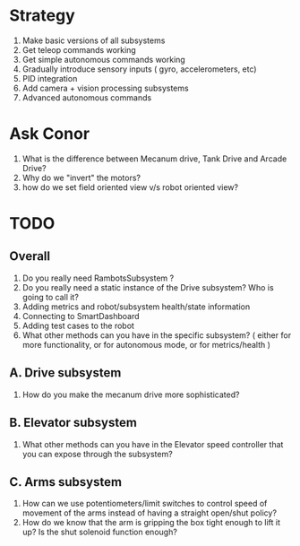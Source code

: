 # Strategy

1. Make basic versions of all subsystems 
2. Get teleop commands working
3. Get simple autonomous commands working
4. Gradually introduce sensory inputs ( gyro, accelerometers, etc)
5. PID integration
6. Add camera + vision processing subsystems
7. Advanced autonomous commands 

# Ask Conor

1. What is the difference between Mecanum drive, Tank Drive and Arcade Drive?
2. Why do we "invert" the motors?
3. how do we set field oriented view v/s robot oriented view?


# TODO

## Overall

1. Do you really need RambotsSubsystem ?
2. Do you really need a static instance of the Drive subsystem? Who is going to call it?
3. Adding metrics and robot/subsystem health/state information
4. Connecting to SmartDashboard
5. Adding test cases to the robot 
6. What other methods can you have in the specific subsystem? ( either for more functionality, or for autonomous mode, or for metrics/health )

## A. Drive subsystem

1. How do you make the mecanum drive more sophisticated?

## B. Elevator subsystem

1. What other methods can you have in the Elevator speed controller that you can expose through the subsystem?

## C. Arms subsystem

1. How can we use potentiometers/limit switches to control speed of movement of the arms instead of having a straight open/shut policy?
2. How do we know that the arm is gripping the box tight enough to lift it up? Is the shut solenoid function enough?